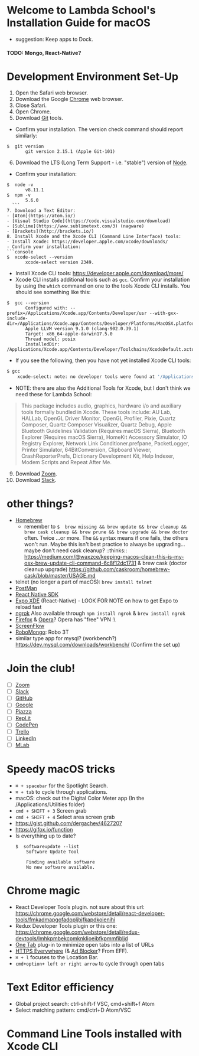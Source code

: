 # Welcome to Lambda School's Installation Guide for macOS
- suggestion: Keep apps to Dock.

#### TODO: Mongo, React-Native?

# Development Environment Set-Up
1. Open the Safari web browser.
2. Download the Google [Chrome](https://www.google.com/chrome/) web browser.
3. Close Safari.
4. Open Chrome.
5. Download [Git](https://git-scm.com/download/mac) tools.
  - Confirm your installation. The version check command should report similarly:
  ```console
  $  git version
         git version 2.15.1 (Apple Git-101)
  ```
6. Download the LTS (Long Term Support - i.e. "stable") version of [Node](https://nodejs.org/).
  - Confirm your installation:
  ```console
  $  node -v
         v8.11.1
  $  npm -v
         5.6.0
    ```
7. Download a Text Editor:
  - [Atom](https://atom.io/)
  - [Visual Studio Code](https://code.visualstudio.com/download)
  - [Sublime](https://www.sublimetext.com/3) (nagware)
  - [Brackets](http://brackets.io/)
8. Install Xcode and the Xcode CLI (Command Line Interface) tools:
  - Install Xcode: https://developer.apple.com/xcode/downloads/
  - Confirm your installation:
  ```console
  $  xcode-select --version
         xcode-select version 2349.
  ```
  - Install Xcode CLI tools: https://developer.apple.com/download/more/
  - Xcode CLI installs additional tools such as `gcc`. Confirm your installation by using the `which` command on one to the tools Xcode CLI installs. You should see something like this:
  ```console
  $  gcc --version
         Configured with: --prefix=/Applications/Xcode.app/Contents/Developer/usr --with-gxx-include-dir=/Applications/Xcode.app/Contents/Developer/Platforms/MacOSX.platform/Developer/SDKs/MacOSX10.13.sdk/usr/include/c++/4.2.1
         Apple LLVM version 9.1.0 (clang-902.0.39.1)
         Target: x86_64-apple-darwin17.5.0
         Thread model: posix
         InstalledDir: /Applications/Xcode.app/Contents/Developer/Toolchains/XcodeDefault.xctoolchain/usr/bin
  ```
  - If you see the following, then you have not yet installed Xcode CLI tools:
  ```bash
  $ gcc
      xcode-select: note: no developer tools were found at '/Applications/Xcode.app', requesting install. Choose an option in the dialog to download the command line developer tools.
  ```
  - NOTE: there are also the Additional Tools for Xcode, but I don't think we need these for Lambda School:
  > This package includes audio, graphics, hardware i/o and auxiliary tools formally bundled in Xcode. These tools include: AU Lab, HALLab, OpenGL Driver Monitor, OpenGL Profiler, Pixie, Quartz Composer, Quartz Composer Visualizer, Quartz Debug, Apple Bluetooth Guidelines Validation (Requires macOS Sierra), Bluetooth Explorer (Requires macOS Sierra), HomeKit Accessory Simulator, IO Registry Explorer, Network Link Conditioner.prefpane, PacketLogger, Printer Simulator,  64BitConversion, Clipboard Viewer, CrashReporterPrefs, Dictionary Development Kit, Help Indexer, Modem Scripts and Repeat After Me.

9. Download [Zoom](https://zoom.us/download).
10. Download [Slack](https://slack.com/downloads/osx).

# other things?
- [Homebrew](https://brew.sh/)
  - remember to `$  brew missing && brew update && brew cleanup && brew cask cleanup && brew prune && brew upgrade && brew doctor` often. Twice ...or more. The `&&` syntax means if one fails, the others won't run. Maybe this isn't best practice to always be upgrading... maybe don't need cask cleanup? ::thinks:: https://medium.com/@waxzce/keeping-macos-clean-this-is-my-osx-brew-update-cli-command-6c8f12dc1731 & brew cask (doctor cleanup upgrade) https://github.com/caskroom/homebrew-cask/blob/master/USAGE.md
- telnet (no longer a part of macOS): `brew install telnet`
- [PostMan](https://www.getpostman.com)
- [React Native SDK](https://developers.facebook.com/docs/react-native)
- [Expo XDE](https://expo.io/tools#client) (React-Native) - LOOK FOR NOTE on how to get Expo to reload fast
- [ngrok](https://ngrok.com/download) Also available through `npm install ngrok` & `brew install ngrok`
- [Firefox](https://www.mozilla.org/en-US/firefox/new/) & [Opera](https://www.opera.com/)? Opera has "free" VPN :\
- [ScreenFlow](https://www.telestream.net/screenflow/overview.htm)
- [RoboMongo](https://robomongo.org/download): Robo 3T
- similar type app for mysql? (workbench?) https://dev.mysql.com/downloads/workbench/ (Confirm the set up)

# Join the club!
- [ ] [Zoom](https://www.zoom.us/signup)
- [ ] [Slack](https://slack.com/)
- [ ] [GitHub](https://www.github.com/)
- [ ] [Google](https://accounts.google.com/SignUp)
- [ ] [Piazza](https://piazza.com/signup)
- [ ] [Repl.it](https://repl.it/signup)
- [ ] [CodePen](https://codepen.io/)
- [ ] [Trello](https://trello.com/signup)
- [ ] [LinkedIn](https://www.linkedin.com)
- [ ] [MLab](https://mlab.com/signup/)

# Speedy macOS tricks
- `⌘ + spacebar` for the Spotlight Search.
- `⌘ + tab` to cycle through applications.
- macOS: check out the Digital Color Meter app (In the /Applications/Utilities folder)
- `cmd + SHIFT + 3` Screen grab
- `cmd + SHIFT + 4` Select area screen grab
- https://gist.github.com/dergachev/4627207
- https://gifox.io/function
- Is everything up to date?
  ```console
  $  softwareupdate --list
      Software Update Tool

      Finding available software
      No new software available.
  ```

# Chrome magic
- React Developer Tools plugin. not sure about this url: https://chrome.google.com/webstore/detail/react-developer-tools/fmkadmapgofadopljbjfkapdkoienihi
- Redux Developer Tools plugin or this one: https://chrome.google.com/webstore/detail/redux-devtools/lmhkpmbekcpmknklioeibfkpmmfibljd
- [One Tab](https://www.one-tab.com/) plug-in to minimize open tabs into a list of URLs
- [HTTPS Everywhere](https://www.eff.org/https-everywhere) (& [Ad Blocker](https://www.eff.org/privacybadger)? From EFF).
- `⌘ + l` focuses to the Location Bar.
- `cmd+option+ left or right arrow` to cycle through open tabs

# Text Editor efficiency
- Global project search: ctrl-shift-f VSC, cmd+shift+f Atom
- Select matching pattern: cmd/ctrl+D Atom/VSC

# Command Line Tools installed with Xcode CLI
